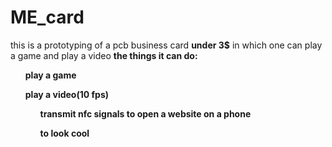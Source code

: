 # ME_card
this is a prototyping of a pcb business card <b>under 3$</b> in which one can play a game and play a video
<b>the things it can do:
<ul>play a game</ul>
<ul>play a video(10 fps)
<ul>transmit nfc signals to open a website on a phone</ul>
<ul>to look cool</ul>
</b>